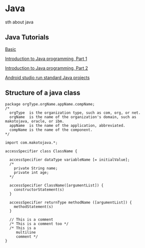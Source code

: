 # Java

sth about java

## Java Tutorials

[Basic](https://learnxinyminutes.com/docs/zh-cn/java-cn/)

[Introduction to Java programming, Part 1](https://www.ibm.com/developerworks/java/tutorials/j-introtojava1/index.html)

[Introduction to Java programming, Part 2](https://www.ibm.com/developerworks/java/tutorials/j-introtojava2/index.html)

[Android studio run standard Java projects](https://stackoverflow.com/questions/16626810/can-android-studio-be-used-to-run-standard-java-projects)

## Structure of a java class

```
package orgType.orgName.appName.compName;
/*
  orgType  is the organization type, such as com, org, or net.
  orgName  is the name of the organization's domain, such as makotojava, oracle, or ibm.
  appName  is the name of the application, abbreviated.
  compName is the name of the component.
*/

import com.makotojava.*;

accessSpecifier class ClassName {

  accessSpecifier dataType variableName [= initialValue];
  /*
    private String name;
    private int age;
  */
  
  accessSpecifier ClassName([argumentList]) {
    constructorStatement(s)
  }
  
  accessSpecifier returnType methodName ([argumentList]) {
    methodStatement(s)
  }
  
  // This is a comment
  /* This is a comment too */
  /* This is a
     multiline
     comment */
}
```
